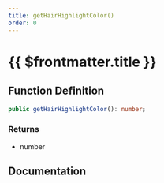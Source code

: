 ```yaml
---
title: getHairHighlightColor()
order: 0
---
```


# {{ $frontmatter.title }}

<!--@include: ./getHairHighlightColor_partial_header.md-->

## Function Definition

```ts
public getHairHighlightColor(): number;
```

### Returns

* number

## Documentation

<!--@include: ./getHairHighlightColor_partial_footer.md-->
